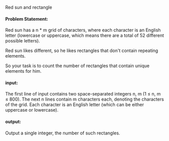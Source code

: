 Red sun and rectangle

#### Problem Statement:

Red sun has a n * m grid of characters, where each character is an English letter (lowercase or uppercase, which means there are a total of 52 different possible letters). 

Red sun likes different, so he likes rectangles that don't contain repeating elements.

So your task is to count the number of rectangles that contain unique elements for him.

#### input:

The first line of input contains two space-separated integers n, m (1 ≤ n, m ≤ 800).  The next n lines contain m characters each, denoting the characters of the grid. Each character is an English letter (which can be either uppercase or lowercase).

#### output:

Output a single integer, the number of such rectangles.

